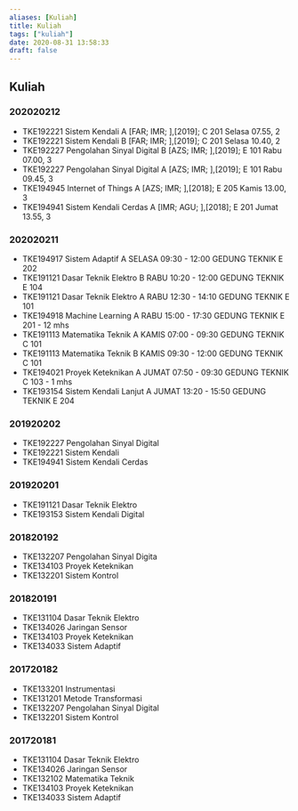 ```yaml
---
aliases: [Kuliah]
title: Kuliah
tags: ["kuliah"]
date: 2020-08-31 13:58:33
draft: false
---
```


## Kuliah

### 202020212

- TKE192221 Sistem Kendali A [FAR; IMR; ],[2019]; C 201 Selasa 07.55, 2
- TKE192221 Sistem Kendali B [FAR; IMR; ],[2019]; C 201 Selasa 10.40, 2
- TKE192227 Pengolahan Sinyal Digital B [AZS; IMR; ],[2019]; E 101 Rabu 07.00, 3
- TKE192227 Pengolahan Sinyal Digital A [AZS; IMR; ],[2019]; E 101 Rabu 09.45, 3
- TKE194945 Internet of Things A [AZS; IMR; ],[2018]; E 205 Kamis 13.00, 3
- TKE194941 Sistem Kendali Cerdas A [IMR; AGU; ],[2018]; E 201 Jumat 13.55, 3

### 202020211

- TKE194917 Sistem Adaptif A SELASA 09:30 - 12:00 GEDUNG TEKNIK E 202
- TKE191121 Dasar Teknik Elektro B RABU 10:20 - 12:00 GEDUNG TEKNIK E 104
- TKE191121 Dasar Teknik Elektro A RABU 12:30 - 14:10 GEDUNG TEKNIK E 101
- TKE194918 Machine Learning A RABU 15:00 - 17:30 GEDUNG TEKNIK E 201 - 12 mhs
- TKE191113 Matematika Teknik A KAMIS 07:00 - 09:30 GEDUNG TEKNIK C 101
- TKE191113 Matematika Teknik B KAMIS 09:30 - 12:00 GEDUNG TEKNIK C 101
- TKE194021 Proyek Keteknikan A JUMAT 07:50 - 09:30 GEDUNG TEKNIK C 103 - 1 mhs
- TKE193154 Sistem Kendali Lanjut A JUMAT 13:20 - 15:50 GEDUNG TEKNIK E 204

### 201920202

- TKE192227 Pengolahan Sinyal Digital
- TKE192221 Sistem Kendali
- TKE194941 Sistem Kendali Cerdas

### 201920201

- TKE191121 Dasar Teknik Elektro
- TKE193153 Sistem Kendali Digital

### 201820192

- TKE132207 Pengolahan Sinyal Digita
- TKE134103 Proyek Keteknikan
- TKE132201 Sistem Kontrol

### 201820191

- TKE131104 Dasar Teknik Elektro
- TKE134026 Jaringan Sensor
- TKE134103 Proyek Keteknikan
- TKE134033 Sistem Adaptif

### 201720182

- TKE133201 Instrumentasi
- TKE131201 Metode Transformasi
- TKE132207 Pengolahan Sinyal Digital
- TKE132201 Sistem Kontrol

### 201720181

- TKE131104 Dasar Teknik Elektro
- TKE134026 Jaringan Sensor
- TKE132102 Matematika Teknik
- TKE134103 Proyek Keteknikan
- TKE134033 Sistem Adaptif
